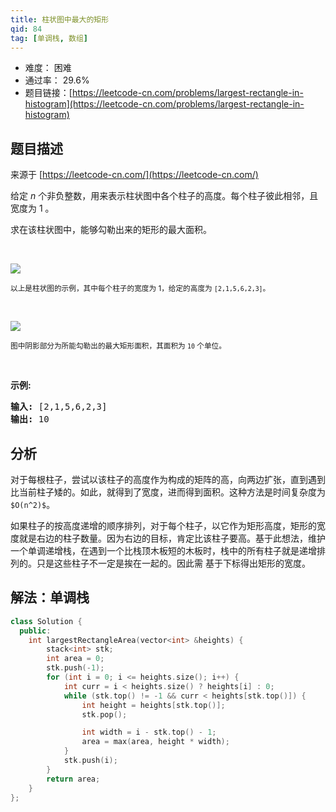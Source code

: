 ```yaml
---
title: 柱状图中最大的矩形
qid: 84
tag: [单调栈, 数组]
---
```


- 难度： 困难
- 通过率： 29.6%
- 题目链接：[https://leetcode-cn.com/problems/largest-rectangle-in-histogram](https://leetcode-cn.com/problems/largest-rectangle-in-histogram)


## 题目描述

来源于 [https://leetcode-cn.com/](https://leetcode-cn.com/)

<p>给定 <em>n</em> 个非负整数，用来表示柱状图中各个柱子的高度。每个柱子彼此相邻，且宽度为 1 。</p>

<p>求在该柱状图中，能够勾勒出来的矩形的最大面积。</p>

<p>&nbsp;</p>

<p><img src="https://assets.leetcode-cn.com/aliyun-lc-upload/uploads/2018/10/12/histogram.png"></p>

<p><small>以上是柱状图的示例，其中每个柱子的宽度为 1，给定的高度为&nbsp;<code>[2,1,5,6,2,3]</code>。</small></p>

<p>&nbsp;</p>

<p><img src="https://assets.leetcode-cn.com/aliyun-lc-upload/uploads/2018/10/12/histogram_area.png"></p>

<p><small>图中阴影部分为所能勾勒出的最大矩形面积，其面积为&nbsp;<code>10</code>&nbsp;个单位。</small></p>

<p>&nbsp;</p>

<p><strong>示例:</strong></p>

<pre><strong>输入:</strong> [2,1,5,6,2,3]
<strong>输出:</strong> 10</pre>


## 分析

对于每根柱子，尝试以该柱子的高度作为构成的矩阵的高，向两边扩张，直到遇到比当前柱子矮的。如此，就得到了宽度，进而得到面积。这种方法是时间复杂度为 `$O(n^2)$`。

如果柱子的按高度递增的顺序排列，对于每个柱子，以它作为矩形高度，矩形的宽度就是右边的柱子数量。因为右边的目标，肯定比该柱子要高。基于此想法，维护一个单调递增栈，在遇到一个比栈顶木板短的木板时，栈中的所有柱子就是递增排列的。只是这些柱子不一定是挨在一起的。因此需
基于下标得出矩形的宽度。

## 解法：单调栈


```cpp
class Solution {
  public:
    int largestRectangleArea(vector<int> &heights) {
        stack<int> stk;
        int area = 0;
        stk.push(-1);
        for (int i = 0; i <= heights.size(); i++) {
            int curr = i < heights.size() ? heights[i] : 0;
            while (stk.top() != -1 && curr < heights[stk.top()]) {
                int height = heights[stk.top()];
                stk.pop();

                int width = i - stk.top() - 1;
                area = max(area, height * width);
            }
            stk.push(i);
        }
        return area;
    }
};
```